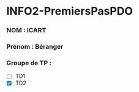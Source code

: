 ﻿# INFO2-PremiersPasPDO

### NOM : ICART
### Prénom : Béranger
### Groupe de TP : 
- [ ] TD1
- [X] TD2
